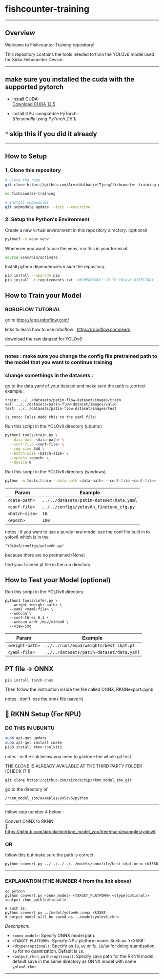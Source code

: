 # fishcounter-training

---

## Overview

Welcome to Fishcounter Training repository!

This repository contains the tools needed to train the YOLOv6 model used for Xirka Fishcounter Device.

---
## make sure you installed the cuda with the supported pytorch 
- Install CUDA:  
  [Download CUDA 12.5](https://developer.nvidia.com/cuda-12-5-0-download-archive?target_os=Windows&target_arch=x86_64&target_version=11&target_type=exe_local)

- Install GPU-compatible PyTorch:  
  *(Personally using PyTorch 2.5.1)*

## ^ skip this if you did it already
---

## How to Setup

### 1. Clone this repository

``` bash
# Clone the repo
git clone https://github.com/ArvinNathanielTjong/fishcounter-training.git

cd fishcounter-training

# Install submodules
git submodule update --init --recursive
```

### 2. Setup the Python's Environment 

Create a new virtual environment in this repository directory. (optional)

``` bash
python3 -m venv venv
```

Whenever you want to use the venv, run this in your terminal.
``` bash
source venv/bin/activate 
```

Install python dependencies inside the repository.
``` bash
pip install --upgrade pip
pip install -r requirements.txt  ##IMPORTANT! GO TO YOLOv6 DIRECTORY
```


## How to Train your Model

### ROBOFLOW TUTORIAL

go to https://app.roboflow.com/

links to learn how to use roboflow : https://roboflow.com/learn 

download the raw dataset for YOLOv6 

---

### notes : make sure you change the config file pretrained path to the model that you want to continue training

### change somethings in the datasets : 

go to the data.yaml of your dataset and make sure the path is ,correct 
example : 

```
train: ../../datasets/patin-flow-dataset/images/train
val: ../../datasets/patin-flow-dataset/images/valid
test: ../../datasets/patin-flow-dataset/images/test

is_coco: False #add this to the yaml file!

```




Run this script in the YOLOv6 directory (ubuntu)

``` bash
python3 tools/train.py \
  --data-path <data-path> \
  --conf-file <conf-file> \
  --img-size 640 \
  --batch-size <batch-size> \
  --epochs <epoch> \
  --device 0
```

Run this script in the YOLOv6 directory (windows)

``` bash
python -m tools.train --data-path <data-path> --conf-file <conf-file> --img-size 640 --batch-size <batch-size> --epochs <epoch> --device 0
```

| Param | Example |
|-|-|
| `<data-path>`   | `../../datasets/patin-dataset/data.yaml`    | 
| `<conf-file>`   | `../../configs/yolov6n_finetune_cfg.py`  |
| `<batch-size>`  | `16` |
| `<epoch>`       | `100` | 

notes : if you want to use a purely new model use the conf file built in to yolov6 which is in the 
```
"YOLOv6/configs/yolov6n.py"
```
because there are no pretrained (None)

find your trained pt file in the run directory

## How to Test your Model (optional)

Run this script in the YOLOv6 directory

```
python3 tools/infer.py \
  --weight <weight-path> \
  --yaml <yaml-file> \
  --webcam \
  --conf-thres 0.1 \
  --webcam-addr /dev/video0 \
  --view-img
```

| Param | Example |
|-|-|
| `<weight-path>` | `../../runs/exp3/weights/best_ckpt.pt`    | 
| `<yaml-file>`   | `../../datasets/patin-dataset/data.yaml`  |




## PT file -> ONNX
```
pip install torch onnx
```
Then follow the instruction inside the file called ONNX_RKNNexport.ipynb

notes : don't lose the onnx file (save it)

## 🧠 RKNN Setup (For NPU)

### DO THIS IN UBUNTU 


```bash
sudo apt-get update
sudo apt-get install cmake
pip3 install rknn-toolkit2
```

notes : in the link below you need to gitclone the whole git first 

THE CLONE IS ALREADY AVAILABLE AT THE THIRD PARTY FOLDER (CHECK IT !) 

```
git clone https://github.com/airockchip/rknn_model_zoo.git
```
go to the directory of 
```
/rknn_model_zoo/examples/yolov6/python
```
---

follow step number 4 below :

Convert ONNX to RKNN:  
🔗 https://github.com/airockchip/rknn_model_zoo/tree/main/examples/yolov6

### OR
follow this but make sure the path is correct
``` bash
python convert.py ../../../../../models/onnxfile/best_ckpt.onnx rk3588

```
---

### EXPLANATION (THE NUMBER 4 from the link above)

```shell
cd python
python convert.py <onnx_model> <TARGET_PLATFORM> <dtype(optional)> <output_rknn_path(optional)>

# such as: 
python convert.py ../model/yolov6n.onnx rk3588
# output model will be saved as ../model/yolov6.rknn
```

*Description:*

- `<onnx_model>`: Specify ONNX model path.
- `<TARGET_PLATFORM>`: Specify NPU platform name.  Such as 'rk3588'.
- `<dtype>(optional)`: Specify as `i8`, `u8` or `fp`. `i8`/`u8` for doing quantization, `fp` for no quantization. Default is `i8`.
- `<output_rknn_path>(optional)`: Specify save path for the RKNN model, default save in the same directory as ONNX model with name `yolov6.rknn`
---



